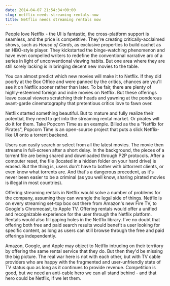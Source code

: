 ```yaml
---
date: 2014-04-07 21:54:34+00:00
slug: netflix-needs-streaming-rentals-now
title: Netflix needs streaming rentals now
---
```


People love Netflix - the UI is fantastic, the cross-platform support is seamless, and the price is competitive. They're creating critically-acclaimed shows, such as _House of Cards_, as exclusive properties to build cachet as an HBO-style player. They kickstarted the binge-watching phenomenon and have even compelled writers to redefine the conventional narrative arc of a series in light of unconventional viewing habits. But one area where they are still sorely lacking is in bringing decent new movies to the table.

You can almost predict which new movies will make it to Netflix. If they did poorly at the Box Office and were panned by the critics, chances are you'll see it on Netflix sooner rather than later. To be fair, there are plenty of highly-esteemed foreign and indie movies on Netflix. But these offerings leave casual viewers scratching their heads and yawning at the ponderous avant-garde cinematography that pretentious critics love to fawn over.

Netflix started something beautiful. But to mature and fully realize their potential, they need to get into the streaming rental market. Or pirates will do it for them. Take Popcorn Time as an example. Billed as the a "Netflix for Pirates", Popcorn Time is an open-source project that puts a slick Netflix-like UI onto a torrent backend.

Users can easily search or select from all the latest movies. The movie then streams in full-screen after a short delay. In the background, the pieces of a torrent file are being shared and downloaded through P2P protocols. After a computer reset, the file (located in a hidden folder on your hard drive) is erased. But the thing is, users don't have to bother with bittorrent clients, or even know what torrents are. And that's a dangerous precedent, as it's never been easier to be a criminal (as you well know, sharing pirated movies is illegal in most countries).

Offering streaming rentals in Netflix would solve a number of problems for the company, assuming they can wrangle the legal side of things. Netflix is on every streaming set-top box out there from Amazon's new Fire TV, to Google's Chromecast, to Apple TV. Offering rentals would offer a unified and recognizable experience for the user through the Netflix platform. Rentals would also fill gaping holes in the Netflix library. I've no doubt that offering both free and paid search results would benefit a user looking for specific content, as long as users can still browse through the free and paid offerings independently.

Amazon, Google, and Apple may object to Netflix intruding on their territory by offering the same rental service that they do. But then they'd be missing the big picture. The real war here is not with each other, but with TV cable providers who are happy with the fragmented and user-unfriendly state of TV status quo as long as it continues to provide revenue. Competition is good, but we need an anti-cable hero we can all stand behind - and that hero could be Netflix, if we let them.
